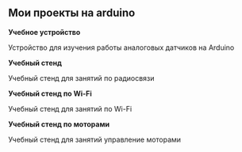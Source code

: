 <h2>Мои проекты на arduino</h2>

<b>Учебное устройство</b>

Устройство для изучения работы аналоговых датчиков на Arduino

<b>Учебный стенд</b>

Учебный стенд для занятий по радиосвязи

<b>Учебный стенд по Wi-Fi</b>

Учебный стенд для занятий по Wi-Fi

<b>Учебный стенд по моторами</b>

Учебный стенд для занятий управление моторами

